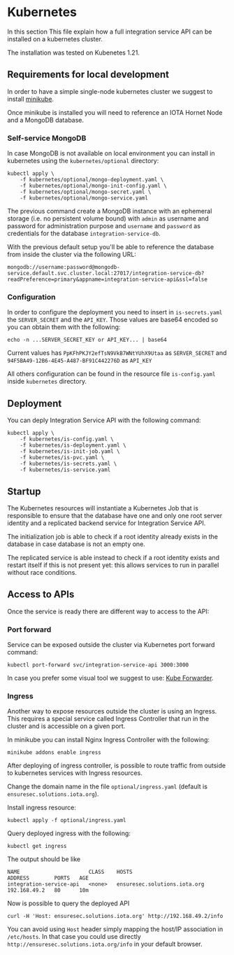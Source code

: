# Kubernetes

In this section This file explain how a full integration service API can be installed on a kubernetes cluster.

The installation was tested on Kubenetes 1.21.

## Requirements for local development

In order to have a simple single-node kubernetes cluster we suggest to install [minikube](https://minikube.sigs.k8s.io/docs/start/).

Once minikube is installed you will need to reference an IOTA Hornet Node and a MongoDB database.

### Self-service MongoDB

In case MongoDB is not available on local environment you can install in kubernetes using the `kubernetes/optional` directory:

```
kubectl apply \
    -f kubernetes/optional/mongo-deployment.yaml \
    -f kubernetes/optional/mongo-init-config.yaml \
    -f kubernetes/optional/mongo-secret.yaml \
    -f kubernetes/optional/mongo-service.yaml
```

The previous command create a MongoDB instance with an ephemeral storage (i.e. no persistent volume bound) with `admin` as 
username and password for administration purpose and `username` and `password` as credentials for the database `integration-service-db`.

With the previous default setup you'll be able to reference the database from inside the cluster via the following URL:

`mongodb://username:password@mongodb-service.default.svc.cluster.local:27017/integration-service-db?readPreference=primary&appname=integration-service-api&ssl=false`

### Configuration

In order to configure the deployment you need to insert in `is-secrets.yaml` the `SERVER_SECRET` and the `API_KEY`.
Those values are base64 encoded so you can obtain them with the following:

`echo -n ...SERVER_SECRET_KEY or API_KEY... | base64`

Current values has `PpKFhPKJY2efTsN9VkB7WNtYUhX9Utaa` as `SERVER_SECRET` and `94F5BA49-12B6-4E45-A487-BF91C442276D` as `API_KEY`

All others configuration can be found in the resource file `is-config.yaml` inside `kubernetes` directory.

## Deployment

You can deply Integration Service API with the following command:

```
kubectl apply \
    -f kubernetes/is-config.yaml \
    -f kubernetes/is-deployment.yaml \
    -f kubernetes/is-init-job.yaml \
    -f kubernetes/is-pvc.yaml \
    -f kubernetes/is-secrets.yaml \
    -f kubernetes/is-service.yaml
```

## Startup

The Kubernetes resources will instantiate a Kubernetes Job that is responsible to ensure that the database have
one and only one root server identity and a replicated backend service for Integration Service API.

The initialization job is able to check if a root identity already exists in the database in case database is not an empty one.

The replicated service is able instead to check if a root identity exists and restart itself if this is not present yet: this
allows services to run in parallel without race conditions.

## Access to APIs

Once the service is ready there are different way to access to the API:

### Port forward

Service can be exposed outside the cluster via Kubernetes port forward command:

`kubectl port-forward svc/integration-service-api 3000:3000`

In case you prefer some visual tool we suggest to use: [Kube Forwarder]([https://link](https://kube-forwarder.pixelpoint.io/)).

### Ingress

Another way to expose resources outside the cluster is using an Ingress. 
This requires a special service called Ingress Controller that run in the cluster and is accessible on a given port. 

In minikube you can install Nginx Ingress Controller with the following:

`minikube addons enable ingress`

After deploying of ingress controller, is possible to route traffic from outside to kubernetes services with Ingress resources.

Change the domain name in the file `optional/ingress.yaml` (default is `ensuresec.solutions.iota.org`).

Install ingress resource:

`kubectl apply -f optional/ingress.yaml`

Query deployed ingress with the following:

`kubectl get ingress`

The output should be like

```
NAME                      CLASS    HOSTS                          ADDRESS        PORTS   AGE
integration-service-api   <none>   ensuresec.solutions.iota.org   192.168.49.2   80      10m
```

Now is possible to query the deployed API

`curl -H 'Host: ensuresec.solutions.iota.org' http://192.168.49.2/info`

You can avoid using `Host` header simply mapping the host/IP association in `/etc/hosts`.
In that case you could use directly `http://ensuresec.solutions.iota.org/info` in your default browser.


